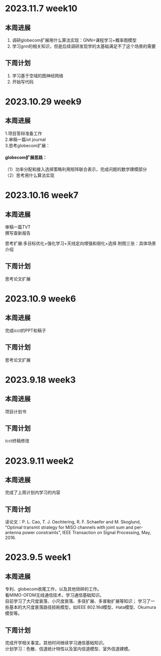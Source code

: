 # 2023.11.7 week10
## 本周进展  
1. 调研globecom扩展用什么算法实现：GNN+课程学习+概率图模型
2. 学习gnn的相关知识，但是后续调研发现学的太基础满足不了这个场景的需要
## 下周计划  
1. 学习基于空域的图神经网络
2. 开始写代码

# 2023.10.29 week9
## 本周进展
1.项目答辩准备工作   
2.审稿一篇iot journal  
3.思考globecom扩展：   
#### globecom扩展思路：  
（1）功率分配和接入选择策略利用矩阵联合表示，完成问题的数学建模部分  
（2）思考用什么算法实现   
<!--![model](https://github.com/UNIC-Lab/Weekly-Report/blob/main/2023-Autumn/Group-1/Zhaowei-Wang/fig/gc_1.jpg)-->

# 2023.10.16 week7
## 本周进展
  审稿一篇TVT  
  撰写查新报告  
  
  思考扩展:多目标优化+强化学习+天线定向增强和弱化+选择
  附图三张：具体场景介绍
<!--   ![model](https://github.com/UNIC-Lab/Weekly-Report/blob/main/2023-Autumn/Group-1/Zhaowei-Wang/fig/m_0.jpg)
    ![model](https://github.com/UNIC-Lab/Weekly-Report/blob/main/2023-Autumn/Group-1/Zhaowei-Wang/fig/m_1.jpg)
    ![model](https://github.com/UNIC-Lab/Weekly-Report/blob/main/2023-Autumn/Group-1/Zhaowei-Wang/fig/m_2.jpg)-->
    
## 下周计划
  思考论文扩展
  

# 2023.10.9 week6
## 本周进展
  完成icct的PPT和稿子
## 下周计划
  思考论文扩展
  
# 2023.9.18 week3
## 本周进展
  项目计划书
## 下周计划
  icct终稿修改
  
# 2023.9.11 week2
## 本周进展
  完成了上周计划内学习的内容
## 下周计划
  读论文：P. L. Cao, T. J. Oechtering, R. F. Schaefer and M. Skoglund, “Optimal transmit strategy for MISO channels with joint sum and per-antenna power constraints", IEEE Transaction on Signal Processing, May, 2016.

# 2023.9.5 week1
## 本周进展
  专利、globecom收尾工作，以及其他琐碎的工作。  
  看MIMO-OFDM无线通信技术，学习通信基础知识。  
  目前学习了大尺度衰落、小尺度衰落、多径扩展、多普勒扩展等知识；
  学习了一些基本的大尺度衰落路径损耗模型，如IEEE 802.16d模型、Hata模型、Okumura模型等。
## 下周计划
  完成开学相关事宜。其他时间继续学习通信基础知识。  
  计划学习：色散、信道统计特性以及室内信道模型、室外信道建模。   


  
